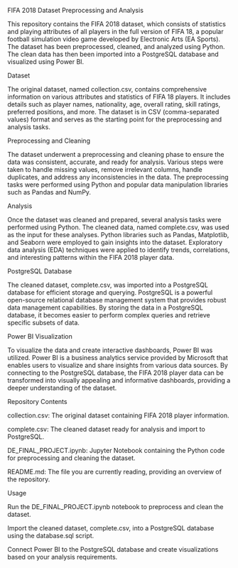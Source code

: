 FIFA 2018 Dataset Preprocessing and Analysis

This repository contains the FIFA 2018 dataset, which consists of statistics and playing attributes of all players in the full version of FIFA 18, a popular football simulation video game developed by Electronic Arts (EA Sports). The dataset has been preprocessed, cleaned, and analyzed using Python. The clean data has then been imported into a PostgreSQL database and visualized using Power BI.

Dataset

The original dataset, named collection.csv, contains comprehensive information on various attributes and statistics of FIFA 18 players. It includes details such as player names, nationality, age, overall rating, skill ratings, preferred positions, and more. The dataset is in CSV (comma-separated values) format and serves as the starting point for the preprocessing and analysis tasks.

Preprocessing and Cleaning

The dataset underwent a preprocessing and cleaning phase to ensure the data was consistent, accurate, and ready for analysis. Various steps were taken to handle missing values, remove irrelevant columns, handle duplicates, and address any inconsistencies in the data. The preprocessing tasks were performed using Python and popular data manipulation libraries such as Pandas and NumPy.

Analysis

Once the dataset was cleaned and prepared, several analysis tasks were performed using Python. The cleaned data, named complete.csv, was used as the input for these analyses. Python libraries such as Pandas, Matplotlib, and Seaborn were employed to gain insights into the dataset. Exploratory data analysis (EDA) techniques were applied to identify trends, correlations, and interesting patterns within the FIFA 2018 player data.

PostgreSQL Database

The cleaned dataset, complete.csv, was imported into a PostgreSQL database for efficient storage and querying. PostgreSQL is a powerful open-source relational database management system that provides robust data management capabilities. By storing the data in a PostgreSQL database, it becomes easier to perform complex queries and retrieve specific subsets of data.

Power BI Visualization

To visualize the data and create interactive dashboards, Power BI was utilized. Power BI is a business analytics service provided by Microsoft that enables users to visualize and share insights from various data sources. By connecting to the PostgreSQL database, the FIFA 2018 player data can be transformed into visually appealing and informative dashboards, providing a deeper understanding of the dataset.

Repository Contents

collection.csv: The original dataset containing FIFA 2018 player information.

complete.csv: The cleaned dataset ready for analysis and import to PostgreSQL.

DE_FINAL_PROJECT.ipynb: Jupyter Notebook containing the Python code for preprocessing and cleaning the dataset.

README.md: The file you are currently reading, providing an overview of the repository.

Usage

Run the DE_FINAL_PROJECT.ipynb notebook to preprocess and clean the dataset.

Import the cleaned dataset, complete.csv, into a PostgreSQL database using the database.sql script.

Connect Power BI to the PostgreSQL database and create visualizations based on your analysis requirements.
